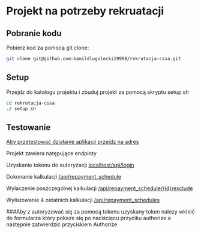 # Projekt na potrzeby rekruatacji

## Pobranie kodu

Pobierz kod za pomocą git clone:

```sh
git clone git@github.com:kamildlugolecki19998/rekrutacja-cssa.git
```

## Setup

Przejdz do katalogu projektu i zbuduj projekt za pomocą skryptu setup.sh

```sh
cd rekrutacja-cssa
./ setup.sh
```

## Testowanie

[Aby przetestować działanie aplikacji przejdz na adres](localhost/api/doc/)

Projekt zawiera natępujące endpinty 

Uzyskanie tokenu do autoryzacji
[localhost/api/login](localhost/api/login)

Dokonanie kalkulacji
[/api/repayment_schedule](/api/repayment_schedule)

Wylaczenie poszczególnej kalkulacji
[/api/repayment_schedule/{id}/exclude](/api/repayment_schedule/{id}/exclude)

Wylistowanie 4 ostatnich kalkulacji
[/api/repayment_schedules](/api/repayment_schedules)

###Aby z autoryzować się za pomocą tokenu uzyskany token nalezy wkleić do formularza który pokaze się po naciścięcu przyciku authorize a następnie zatwierdzić przyciskiem Authorize